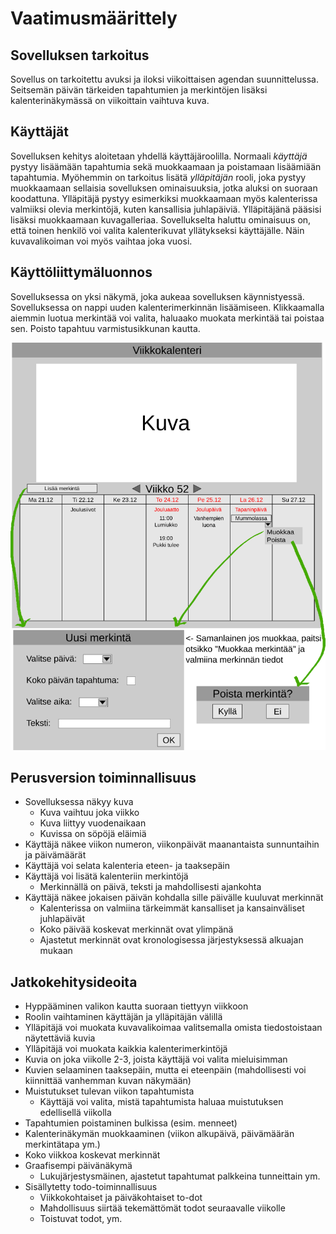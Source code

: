 # Vaatimusmäärittely

## Sovelluksen tarkoitus

Sovellus on tarkoitettu avuksi ja iloksi viikoittaisen agendan suunnittelussa. Seitsemän päivän tärkeiden tapahtumien ja merkintöjen lisäksi kalenterinäkymässä on viikoittain vaihtuva kuva.

## Käyttäjät

Sovelluksen kehitys aloitetaan yhdellä käyttäjäroolilla. Normaali *käyttäjä* pystyy lisäämään tapahtumia sekä muokkaamaan ja poistamaan lisäämiään tapahtumia. Myöhemmin on tarkoitus lisätä *ylläpitäjän* rooli, joka pystyy muokkaamaan sellaisia sovelluksen ominaisuuksia, jotka aluksi on suoraan koodattuna. Ylläpitäjä pystyy esimerkiksi muokkaamaan myös kalenterissa valmiiksi olevia merkintöjä, kuten kansallisia juhlapäiviä. Ylläpitäjänä pääsisi lisäksi muokkaamaan kuvagalleriaa. Sovellukselta haluttu ominaisuus on, että toinen henkilö voi valita kalenterikuvat yllätykseksi käyttäjälle. Näin kuvavalikoiman voi myös vaihtaa joka vuosi.

## Käyttöliittymäluonnos

Sovelluksessa on yksi näkymä, joka aukeaa sovelluksen käynnistyessä. Sovelluksessa on nappi uuden kalenterimerkinnän lisäämiseen. Klikkaamalla aiemmin luotua merkintää voi valita, haluaako muokata merkintää tai poistaa sen. Poisto tapahtuu varmistusikkunan kautta.

![Luonnoskuva sovelluksesta](https://github.com/maariaw/ot-harjoitustyo/blob/main/dokumentaatio/kuvat/vm-1.png)

## Perusversion toiminnallisuus

* Sovelluksessa näkyy kuva
  * Kuva vaihtuu joka viikko
  * Kuva liittyy vuodenaikaan
  * Kuvissa on söpöjä eläimiä
* Käyttäjä näkee viikon numeron, viikonpäivät maanantaista sunnuntaihin ja päivämäärät
* Käyttäjä voi selata kalenteria eteen- ja taaksepäin
* Käyttäjä voi lisätä kalenteriin merkintöjä
  * Merkinnällä on päivä, teksti ja mahdollisesti ajankohta
* Käyttäjä näkee jokaisen päivän kohdalla sille päivälle kuuluvat merkinnät
  * Kalenterissa on valmiina tärkeimmät kansalliset ja kansainväliset juhlapäivät
  * Koko päivää koskevat merkinnät ovat ylimpänä
  * Ajastetut merkinnät ovat kronologisessa järjestyksessä alkuajan mukaan

## Jatkokehitysideoita

* Hyppääminen valikon kautta suoraan tiettyyn viikkoon
* Roolin vaihtaminen käyttäjän ja ylläpitäjän välillä
* Ylläpitäjä voi muokata kuvavalikoimaa valitsemalla omista tiedostoistaan näytettäviä kuvia
* Ylläpitäjä voi muokata kaikkia kalenterimerkintöjä
* Kuvia on joka viikolle 2-3, joista käyttäjä voi valita mieluisimman
* Kuvien selaaminen taaksepäin, mutta ei eteenpäin (mahdollisesti voi kiinnittää vanhemman kuvan näkymään)
* Muistutukset tulevan viikon tapahtumista
  * Käyttäjä voi valita, mistä tapahtumista haluaa muistutuksen edellisellä viikolla
* Tapahtumien poistaminen bulkissa (esim. menneet)
* Kalenterinäkymän muokkaaminen (viikon alkupäivä, päivämäärän merkintätapa ym.)
* Koko viikkoa koskevat merkinnät
* Graafisempi päivänäkymä
  * Lukujärjestysmäinen, ajastetut tapahtumat palkkeina tunneittain ym.
* Sisällytetty todo-toiminnallisuus
  * Viikkokohtaiset ja päiväkohtaiset to-dot
  * Mahdollisuus siirtää tekemättömät todot seuraavalle viikolle
  * Toistuvat todot, ym.
